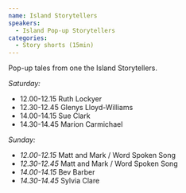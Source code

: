 ```yaml
---
name: Island Storytellers
speakers:
  - Island Pop-up Storytellers
categories:
  - Story shorts (15min)
---
```


Pop-up tales from one the Island Storytellers.

*Saturday:*

- 12.00-12.15 Ruth Lockyer
- 12.30-12.45 Glenys Lloyd-Williams
- 14.00-14.15 Sue Clark
- 14.30-14.45 Marion Carmichael

*Sunday:*

- *12.00-12.15* Matt and Mark / Word Spoken Song
- *12.30-12.45* Matt and Mark / Word Spoken Song
- *14.00-14.15* Bev Barber
- *14.30-14.45* Sylvia Clare
